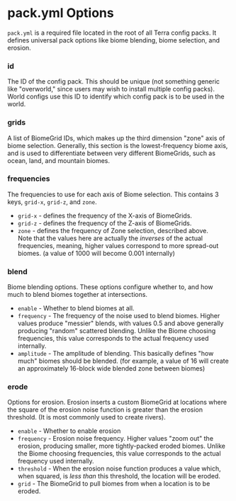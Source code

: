 # pack.yml Options
`pack.yml` is a required file located in the root of all Terra config packs. It defines universal pack options like biome
blending, biome selection, and erosion.

### id
The ID of the config pack. This should be unique (not something generic like "overworld,"
since users may wish to install multiple config packs).  
World configs use this ID to identify which config pack is to be used in the world.

### grids
A list of BiomeGrid IDs, which makes up the third dimension "zone" axis of biome selection. Generally, this section is
the lowest-frequency biome axis, and is used to differentiate between very different BiomeGrids, such as ocean, land,
and mountain biomes.

### frequencies
The frequencies to use for each axis of Biome selection. This contains 3 keys, `grid-x`, `grid-z`, and `zone`.  
* `grid-x` - defines the frequency of the X-axis of BiomeGrids.
* `grid-z` - defines the frequency of the Z-axis of BiomeGrids.
* `zone` - defines the frequency of Zone selection, described above.  
Note that the values here are actually the *inverses* of the actual frequencies, meaning, higher values correspond to
more spread-out biomes. (a value of 1000 will become 0.001 internally)

### blend
Biome blending options. These options configure whether to, and how much to blend biomes together at intersections.
* `enable` - Whether to blend biomes at all.
* `frequency` - The frequency of the noise used to blend biomes. Higher values produce "messier" blends, with values 0.5
and above generally producing "random" scattered blending. Unlike the Biome choosing frequencies, this value corresponds
to the actual frequency used internally.
* `amplitude` - The amplitude of blending. This basically defines "how much" biomes should be blended. (for example, a 
value of 16 will create an approximately 16-block wide blended zone between biomes)  

### erode
Options for erosion. Erosion inserts a custom BiomeGrid at locations where the square of the erosion noise
function is greater than the erosion threshold. (It is most commonly used to create rivers).
* `enable` - Whether to enable erosion
* `frequency` - Erosion noise frequency. Higher values "zoom out" the erosion, producing smaller, more tightly-packed
eroded biomes. Unlike the Biome choosing frequencies, this value corresponds to the actual frequency used internally.
* `threshold` - When the erosion noise function produces a value which, when squared, is *less than* this threshold, the
location will be eroded.
* `grid` - The BiomeGrid to pull biomes from when a location is to be eroded.